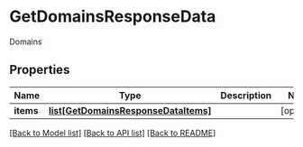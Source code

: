 # GetDomainsResponseData

Domains
## Properties
Name | Type | Description | Notes
------------ | ------------- | ------------- | -------------
**items** | [**list[GetDomainsResponseDataItems]**](GetDomainsResponseDataItems.md) |  | [optional] 

[[Back to Model list]](../README.md#documentation-for-models) [[Back to API list]](../README.md#documentation-for-api-endpoints) [[Back to README]](../README.md)



